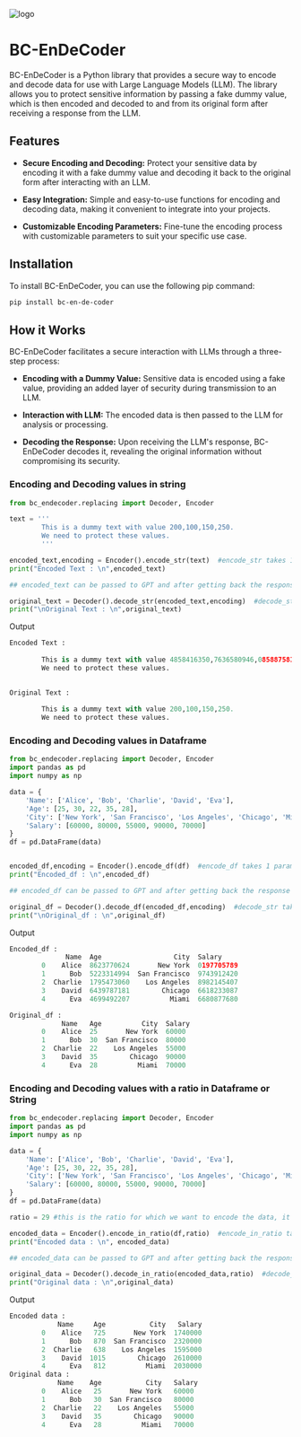 ![logo](https://github.com/Distructor2404/BC-en-de-coder/blob/main/BC.gif?raw=true)

# **BC-EnDeCoder**

BC-EnDeCoder is a Python library that provides a secure way to encode and decode data for use with Large Language Models (LLM). The library allows you to protect sensitive information by passing a fake dummy value, which is then encoded and decoded to and from its original form after receiving a response from the LLM.

## Features

- **Secure Encoding and Decoding:** Protect your sensitive data by encoding it with a fake dummy value and decoding it back to the original form after interacting with an LLM.

- **Easy Integration:** Simple and easy-to-use functions for encoding and decoding data, making it convenient to integrate into your projects.

- **Customizable Encoding Parameters:** Fine-tune the encoding process with customizable parameters to suit your specific use case.

## Installation

To install BC-EnDeCoder, you can use the following pip command:

```bash 
pip install bc-en-de-coder 
```


## How it Works

BC-EnDeCoder facilitates a secure interaction with LLMs through a three-step process:

- **Encoding with a Dummy Value:** Sensitive data is encoded using a fake value, providing an added layer of security during transmission to an LLM.

- **Interaction with LLM:** The encoded data is then passed to the LLM for analysis or processing.

- **Decoding the Response:** Upon receiving the LLM's response, BC-EnDeCoder decodes it, revealing the original information without compromising its security.


### Encoding and Decoding values in string

```python
from bc_endecoder.replacing import Decoder, Encoder

text = '''
        This is a dummy text with value 200,100,150,250.
        We need to protect these values.
        '''

encoded_text,encoding = Encoder().encode_str(text)  #encode_str takes 1 paramter which is the text and returns the encoded text and encoding
print("Encoded Text : \n",encoded_text)

## encoded_text can be passed to GPT and after getting back the response it will be decoded using decode_str() method

original_text = Decoder().decode_str(encoded_text,encoding)  #decode_str takes 2 parameters which are the encoded_text and encoding and returns the original text
print("\nOriginal Text : \n",original_text)
```

Output
```python
Encoded Text : 
 
        This is a dummy text with value 4858416350,7636580946,0858875814,8301435677.
        We need to protect these values.
        

Original Text : 
 
        This is a dummy text with value 200,100,150,250.
        We need to protect these values.
```



### Encoding and Decoding values in Dataframe


```python
from bc_endecoder.replacing import Decoder, Encoder
import pandas as pd
import numpy as np

data = {
    'Name': ['Alice', 'Bob', 'Charlie', 'David', 'Eva'],
    'Age': [25, 30, 22, 35, 28],
    'City': ['New York', 'San Francisco', 'Los Angeles', 'Chicago', 'Miami'],
    'Salary': [60000, 80000, 55000, 90000, 70000]
}
df = pd.DataFrame(data)


encoded_df,encoding = Encoder().encode_df(df)  #encode_df takes 1 paramter which is Dataframe and returns the encoded dataframe and encodings
print("Encoded_df : \n",encoded_df)

## encoded_df can be passed to GPT and after getting back the response it will be decoded using decode_df() method

original_df = Decoder().decode_df(encoded_df,encoding)  #decode_str takes 2 parameters which are the encoded_df and encoding and returns the original df
print("\nOriginal_df : \n",original_df)
```
Output
```python
Encoded_df :    
              Name  Age                  City  Salary
        0    Alice  8623770624       New York  0197705789
        1      Bob  5223314994  San Francisco  9743912420
        2  Charlie  1795473060    Los Angeles  8982145407
        3    David  6439787181        Chicago  6618233087
        4      Eva  4699492207          Miami  6680877680

Original_df : 
             Name   Age          City  Salary
        0    Alice  25       New York  60000
        1      Bob  30  San Francisco  80000
        2  Charlie  22    Los Angeles  55000
        3    David  35        Chicago  90000
        4      Eva  28          Miami  70000
```


### Encoding and Decoding values with a ratio in Dataframe or String


```python
from bc_endecoder.replacing import Decoder, Encoder
import pandas as pd
import numpy as np

data = {
    'Name': ['Alice', 'Bob', 'Charlie', 'David', 'Eva'],
    'Age': [25, 30, 22, 35, 28],
    'City': ['New York', 'San Francisco', 'Los Angeles', 'Chicago', 'Miami'],
    'Salary': [60000, 80000, 55000, 90000, 70000]
}
df = pd.DataFrame(data)

ratio = 29 #this is the ratio for which we want to encode the data, it can be any number except 0 and 1

encoded_data = Encoder().encode_in_ratio(df,ratio)  #encode_in_ratio takes 2 paramter which is Data and the ratio number, and returns the encoded data
print("Encoded data : \n", encoded_data)

## encoded_data can be passed to GPT and after getting back the response it will be decoded using decode_df() method

original_data = Decoder().decode_in_ratio(encoded_data,ratio)  #decode_str takes 2 parameters which are the encoded_data and encoding and returns the original df
print("Original data : \n",original_data)
```

Output
```python
Encoded data : 
            Name     Age           City   Salary
        0    Alice   725       New York  1740000
        1      Bob   870  San Francisco  2320000
        2  Charlie   638    Los Angeles  1595000
        3    David  1015        Chicago  2610000
        4      Eva   812          Miami  2030000
Original data : 
            Name    Age           City   Salary
        0    Alice   25       New York   60000
        1      Bob   30  San Francisco   80000
        2  Charlie   22    Los Angeles   55000
        3    David   35        Chicago   90000
        4      Eva   28          Miami   70000
```





